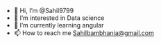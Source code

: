 - 👋 Hi, I’m @Sahil9799
- 👀 I’m interested in Data science
- 🌱 I’m currently learning angular 
- 📫 How to reach me Sahilbambhania@gmail.com

<!---
Sahil9799/Sahil9799 is a ✨ special ✨ repository because its `README.md` (this file) appears on your GitHub profile.
You can click the Preview link to take a look at your changes.
--->
